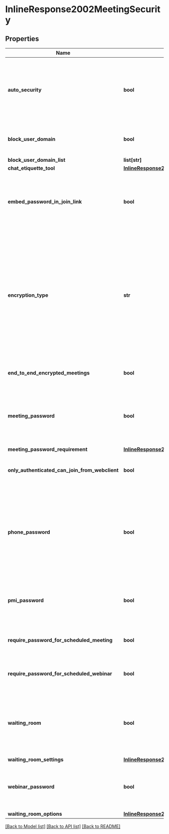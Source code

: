 # InlineResponse2002MeetingSecurity

## Properties
Name | Type | Description | Notes
------------ | ------------- | ------------- | -------------
**auto_security** | **bool** | Whether all meetings must be secured with at least one security option.    This setting can only be disabled by Enterprise, ISV, Business (with more than 100 licenses), and Education accounts. | [optional] 
**block_user_domain** | **bool** | Whether users in specific domains are blocked from joining meetings and webinars. | [optional] 
**block_user_domain_list** | **list[str]** | The blocked domains. | [optional] 
**chat_etiquette_tool** | [**InlineResponse2002MeetingSecurityChatEtiquetteTool**](InlineResponse2002MeetingSecurityChatEtiquetteTool.md) |  | [optional] 
**embed_password_in_join_link** | **bool** | Whether the meeting passcode is encrypted and included in the invitation link. The provided link will allow participants to join the meeting without having to enter the passcode. | [optional] 
**encryption_type** | **str** | The type of encryption used when starting a meeting.  * &#x60;enhanced_encryption&#x60; - Enhanced encryption. Encryption data is stored in the cloud.  * &#x60;e2ee&#x60; - End-to-end encryption. The encryption key is stored on the local device and cannot be obtained by anyone else. Enabling E2EE also [**disables** certain features](https://support.zoom.us/hc/en-us/articles/360048660871), such as cloud recording, live streaming, and allowing participants to join before the host. | [optional] 
**end_to_end_encrypted_meetings** | **bool** | Whether to enable end-to-end encryption for meetings. | [optional] 
**meeting_password** | **bool** | Whether all instant and scheduled meetings that users can join via client or Zoom Rooms systems are passcode-protected. [Personal meeting ID (PMI)](https://support.zoom.us/hc/en-us/articles/203276937) meetings are **not** included in this setting. | [optional] 
**meeting_password_requirement** | [**InlineResponse2002MeetingSecurityMeetingPasswordRequirement**](InlineResponse2002MeetingSecurityMeetingPasswordRequirement.md) |  | [optional] 
**only_authenticated_can_join_from_webclient** | **bool** | Whether to specify that only authenticated users can join the meeting from the web client. | [optional] 
**phone_password** | **bool** | Whether passcodes are required for participants joining by phone.    If enabled and the meeting is passcode-protected, a numeric passcode is required for participants to join by phone. For meetings with alphanumeric passcodes, a numeric passcode will be generated. | [optional] 
**pmi_password** | **bool** | Whether all Personal Meeting ID (PMI) meetings that users can join via client or Zoom Rooms systems are passcode-protected. | [optional] 
**require_password_for_scheduled_meeting** | **bool** | Whether passcodes are required for meetings that have already been scheduled. | [optional] 
**require_password_for_scheduled_webinar** | **bool** | Whether passcodes are required for webinars that have already been scheduled. | [optional] 
**waiting_room** | **bool** | Whether participants are placed in the [**Waiting Room**](https://support.zoom.us/hc/en-us/articles/115000332726-Waiting-Room) when they join a meeting.    When the **Waiting Room** feature is enabled, the [**Allow participants to join before host**](https://support.zoom.us/hc/en-us/articles/202828525-Allow-participants-to-join-before-host) setting is disabled. | [optional] 
**waiting_room_settings** | [**InlineResponse2002MeetingSecurityWaitingRoomSettings**](InlineResponse2002MeetingSecurityWaitingRoomSettings.md) |  | [optional] 
**webinar_password** | **bool** | Whether to generate a passcode when scheduling webinars. Participants must use the generated passcode to join the scheduled webinar. | [optional] 
**waiting_room_options** | [**InlineResponse2002MeetingSecurityWaitingRoomOptions**](InlineResponse2002MeetingSecurityWaitingRoomOptions.md) |  | [optional] 

[[Back to Model list]](../README.md#documentation-for-models) [[Back to API list]](../README.md#documentation-for-api-endpoints) [[Back to README]](../README.md)

